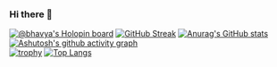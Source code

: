 ### Hi there 👋

<!--
**Bhavyavardhanjain/Bhavyavardhanjain** is a ✨ _special_ ✨ repository because its `README.md` (this file) appears on your GitHub profile.

Here are some ideas to get you started:

- 🔭 I’m currently working on ...
- 🌱 I’m currently learning ...
- 👯 I’m looking to collaborate on ...
- 🤔 I’m looking for help with ...
- 💬 Ask me about ...
- 📫 How to reach me: ...
- 😄 Pronouns: ...
- ⚡ Fun fact: ...
-->

[![@bhavya's Holopin board](https://holopin.me/bhavya)](https://holopin.io/@bhavya)
[![GitHub Streak](https://github-readme-streak-stats.herokuapp.com?user=Bhavyavardhanjain&theme=submarine-flowers&border_radius=5&fire=DD701B&card_width=200px)](https://git.io/streak-stats)
[![Anurag's GitHub stats](https://github-readme-stats.vercel.app/api?username=Bhavyavardhanjain&card_width=200px)](https://github.com/anuraghazra/github-readme-stats)
<br>
[![Ashutosh's github activity graph](https://github-readme-activity-graph.cyclic.app/graph?username=Bhavyavardhanjain)](https://github.com/ashutosh00710/github-readme-activity-graph)
<br>
[![trophy](https://github-profile-trophy.vercel.app/?username=Bhavyavardhanjain)](https://github.com/ryo-ma/github-profile-trophy)
[![Top Langs](https://github-readme-stats.vercel.app/api/top-langs/?username=Bhavyavardhanjain&layout=compact&text_color=daf7dc&bg_color=151515)](https://github.com/kumawatlalit912/github-readme-stats)
